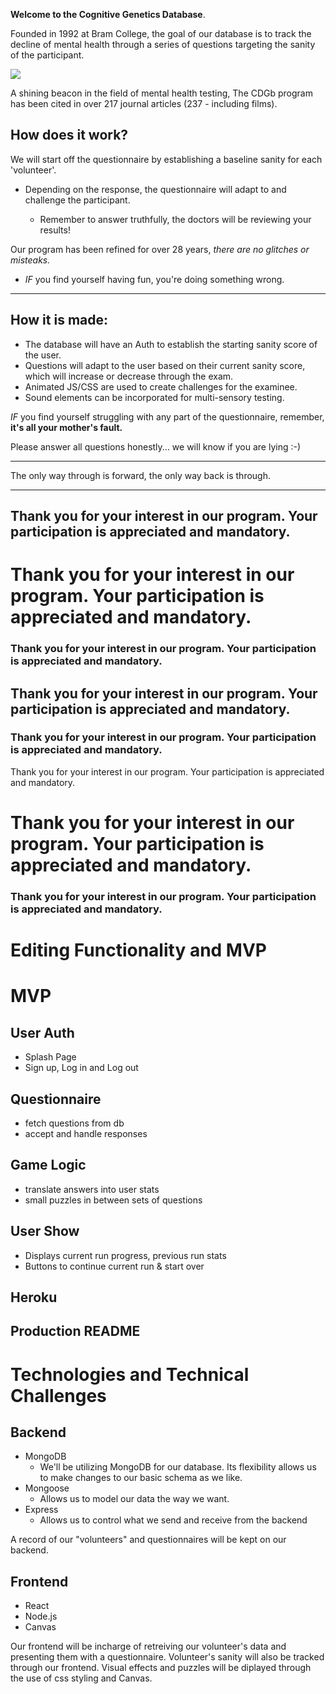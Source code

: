 **Welcome to the Cognitive Genetics Database**. 

Founded in 1992 at Bram College, the goal of our database is to track the decline of mental health through a series of questions targeting the sanity of the participant. 

![](https://webfilms-films.s3.amazonaws.com/github/bramcollege.png)

A shining beacon in the field of mental health testing, The CDGb program has been cited in over 217 journal articles (237 - including films). 

## How does it work?

We will start off the questionnaire by establishing a baseline sanity for each 'volunteer'. 

* Depending on the response, the questionnaire will adapt to and challenge the participant.

    *  Remember to answer truthfully, the doctors will be reviewing your results!

Our program has been refined for over 28 years, _there are no glitches or misteaks._

* _IF_ you find yourself having fun, you're doing something wrong.


***

## How it is made:

* The database will have an Auth to establish the starting sanity score of the user. 
* Questions will adapt to the user based on their current sanity score, which will increase or decrease through the exam.
* Animated JS/CSS are used to create challenges for the examinee.
* Sound elements can be incorporated for multi-sensory testing. 

_IF_ you find yourself struggling with any part of the questionnaire, remember, 
**it's all your mother's fault.**

Please answer all questions honestly... we will know if you are lying :-)

***

The only way through is forward, the only way back is through. 


***

## Thank you for your interest in our program. Your participation is appreciated and mandatory.  

# Thank you for your interest in our program. Your participation is appreciated and mandatory.  

### Thank you for your interest in our program. Your participation is appreciated and mandatory.  

## Thank you for your interest in our program. Your participation is appreciated and mandatory.  

### Thank you for your interest in our program. Your participation is appreciated and mandatory. 

Thank you for your interest in our program. Your participation is appreciated and mandatory.  

# Thank you for your interest in our program. Your participation is appreciated and mandatory.  

### Thank you for your interest in our program. Your participation is appreciated and mandatory.  

# Editing Functionality and MVP

# MVP

## User Auth
* Splash Page
* Sign up, Log in and Log out

## Questionnaire
* fetch questions from db
* accept and handle responses

## Game Logic
* translate answers into user stats
* small puzzles in between sets of questions

## User Show
* Displays current run progress, previous run stats
* Buttons to continue current run & start over


## Heroku

## Production README


# Technologies and Technical Challenges


## Backend
- MongoDB
    - We'll be utilizing MongoDB for our database.  Its flexibility allows us to make changes to our basic schema as we like.
- Mongoose
    - Allows us to model our data the way we want.
- Express
    - Allows us to control what we send and receive from the backend

A record of our "volunteers" and questionnaires will be kept on our backend.

## Frontend
- React
- Node.js
- Canvas

Our frontend will be incharge of retreiving our volunteer's data and presenting them with a questionnaire.
Volunteer's sanity will also be tracked through our frontend.
Visual effects and puzzles will be diplayed through the use of css styling and Canvas.
